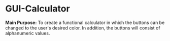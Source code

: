 # GUI-Calculator
**Main Purpose:** To create a functional calculator in which the buttons can be changed to the user's desired color. 
In addition, the buttons will consist of alphanumeric values. 

